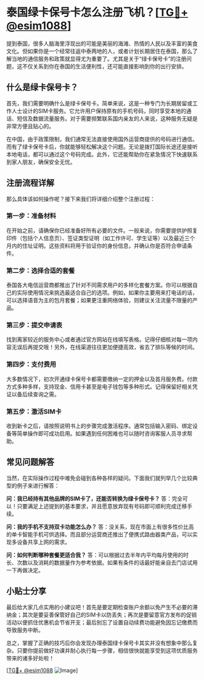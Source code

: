 # 泰国绿卡保号卡怎么注册飞机？[[TG💪+ @esim1088](https://t.me/s/esim1088)]

提到泰国，很多人脑海里浮现出的可能是美丽的海滩、热情的人民以及丰富的美食文化。但如果你是一个经常往返中泰两地的人，或者计划长期居住在泰国，那么了解当地的通信服务和政策就显得尤为重要了。尤其是关于“绿卡保号卡”的注册问题，这不仅关系到你在泰国的生活便利性，还可能直接影响到你的出行安排。

## 什么是绿卡保号卡？

首先，我们需要明确什么是绿卡保号卡。简单来说，这是一种专门为长期居留或工作人士设计的SIM卡服务。它允许用户保持原有的手机号码，同时享受本地的通话、短信及数据流量服务。对于需要频繁联系国内亲友的人来说，这种服务无疑是非常方便且贴心的。

在中国，由于政策限制，我们通常无法直接使用国外运营商提供的号码进行通信。而有了绿卡保号卡后，你就能够轻松解决这个问题。无论是拨打国际长途还是接听本地电话，都可以通过这个号码完成。此外，它还能帮助你在紧急情况下快速联系到家人朋友，确保安全无忧。

## 注册流程详解

那么具体该如何操作呢？接下来我们将详细介绍整个注册过程：

### 第一步：准备材料
在开始之前，请确保你已经准备好所有必要的文件。一般来说，你需要提供护照复印件（包括个人信息页）、签证类型证明（如工作许可、学生证等）以及最近三个月内的住址证明。这些资料将用于验证你的身份信息，并确认你是否符合申请条件。

### 第二步：选择合适的套餐
泰国各大电信运营商都推出了针对不同需求用户的多样化套餐方案。你可以根据自己的实际使用情况来挑选最适合自己的选项。例如，如果你主要用来打电话的话，可以选择语音为主的包月套餐；如果更注重网络体验，则建议关注流量不限量的产品。

### 第三步：提交申请表
找到离家较近的服务中心或者通过官方网站在线填写表格。记得仔细核对每一项内容无误后再提交哦！另外，在线渠道往往更加便捷高效，省去了排队等候的时间。

### 第四步：支付费用
大多数情况下，初次开通绿卡保号卡都需要缴纳一定的押金以及首月服务费。付款方式多种多样，支持现金、信用卡甚至是电子钱包等多种形式。记得保留好相关凭证以备后续查询之需。

### 第五步：激活SIM卡
收到新卡之后，请按照说明书上的步骤完成激活程序。通常包括输入密码、绑定设备等简单操作即可成功启用。如果遇到任何困难也可以随时咨询客服人员寻求帮助。

## 常见问题解答

当然，在实际操作过程中难免会碰到各种各样的疑问。下面我们就列举几个比较典型的例子来进行解答：

**问：我已经持有其他品牌的SIM卡了，还能否转换为绿卡保号卡？**
答：完全可以！只要满足上述提到的基本要求，并且愿意放弃现有号码即可顺利完成迁移手续。

**问：我的手机不支持双卡功能怎么办？**
答：没关系，现在市面上有很多性价比高的单卡智能手机可供选择。而且部分运营商还推出了便携式路由器类产品，可以实现多设备共享上网的需求。

**问：如何判断哪种套餐更适合我？**
答：可以根据过去半年内平均每月使用的时长、次数以及消耗的数据量作为参考依据。如果有条件的话最好能亲自去门店试用一下再做决定。

## 小贴士分享

最后给大家几点实用的小建议吧！首先是要定期检查账户余额以免产生不必要的滞纳金；其次是要妥善保管好自己的SIM卡以防丢失；再次是要留意官方发布的促销活动以便抓住优惠机会节省开支；最后别忘了设置自动续费功能避免因忘记缴费而导致服务中断。

总之，掌握了正确的技巧后你会发现办理泰国绿卡保号卡其实并没有想象中那么复杂。只要你提前做好功课并耐心执行每一步骤，相信很快就能享受到这项优质服务带来的诸多好处啦！

[[TG💪+ @esim1088](https://t.me/s/esim1088) ![Image](https://i.postimg.cc/4NQfJmqS/Snipaste-2025-05-13-00-14-12.png)]